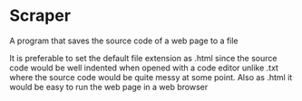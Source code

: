 # Scraper
A program that saves the source code of a web page to a file

It is preferable to set the default file extension as .html since the source code would be well indented when opened with a code editor unlike .txt where the source code would be quite messy at some point.
Also as .html it would be easy to run the web page in a web browser
